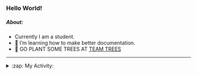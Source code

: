 ### Hello World!

##### About:
- Currently I am a student.
- 🌱 I’m learning how to make better documentation.
- 🌱 GO PLANT SOME TREES AT [TEAM TREES](https://teamtrees.org/)

---
<details>
  <summary>:zap: My Activity:</summary>
  
<!--START_SECTION:waka-->
![Code Time](http://img.shields.io/badge/Code%20Time-989%20hrs%2026%20mins-blue)

**I'm a Night 🦉** 

```text
🌞 Morning    86 commits     ███░░░░░░░░░░░░░░░░░░░░░░   12.39% 
🌆 Daytime    152 commits    █████░░░░░░░░░░░░░░░░░░░░   21.9% 
🌃 Evening    209 commits    ███████░░░░░░░░░░░░░░░░░░   30.12% 
🌙 Night      247 commits    █████████░░░░░░░░░░░░░░░░   35.59%

```
📅 **I'm Most Productive on Tuesday** 

```text
Monday       92 commits     ███░░░░░░░░░░░░░░░░░░░░░░   13.26% 
Tuesday      162 commits    █████░░░░░░░░░░░░░░░░░░░░   23.34% 
Wednesday    70 commits     ██░░░░░░░░░░░░░░░░░░░░░░░   10.09% 
Thursday     98 commits     ███░░░░░░░░░░░░░░░░░░░░░░   14.12% 
Friday       99 commits     ███░░░░░░░░░░░░░░░░░░░░░░   14.27% 
Saturday     70 commits     ██░░░░░░░░░░░░░░░░░░░░░░░   10.09% 
Sunday       103 commits    ███░░░░░░░░░░░░░░░░░░░░░░   14.84%

```


📊 **This Week I Spent My Time On** 

```text
🔥 Editors: 
VS Code                  49 mins             █████████████████████████   100.0%

🐱‍💻 Projects: 
PraiseDemo               43 mins             █████████████████████░░░░   87.27% 
advent-of-code-2022      6 mins              ███░░░░░░░░░░░░░░░░░░░░░░   12.73%

```


 Last Updated on 29/12/2022 16:03:54 UTC
<!--END_SECTION:waka-->
</details>
